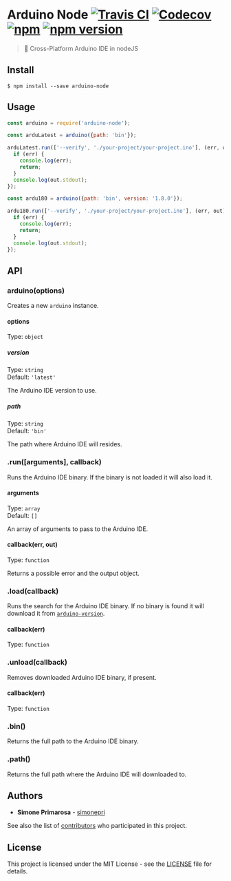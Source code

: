 # Arduino Node [![Travis CI](https://travis-ci.org/arduino-cli/arduino-node.svg?branch=master)](https://travis-ci.org/arduino-cli/arduino-node) [![Codecov](https://img.shields.io/codecov/c/github/arduino-cli/arduino-node/master.svg)](https://codecov.io/gh/arduino-cli/arduino-node) [![npm](https://img.shields.io/npm/dm/arduino-cli.svg)](https://www.npmjs.com/package/arduino-cli) [![npm version](https://img.shields.io/npm/v/arduino-cli.svg)](https://www.npmjs.com/package/arduino-cli)
> 🎁 Cross-Platform Arduino IDE in nodeJS

## Install

```
$ npm install --save arduino-node
```

## Usage

```js
const arduino = require('arduino-node');

const arduLatest = arduino({path: 'bin'});

arduLatest.run(['--verify', './your-project/your-project.ino'], (err, out) => {
  if (err) {
    console.log(err);
    return;
  }
  console.log(out.stdout);
});

const ardu180 = arduino({path: 'bin', version: '1.8.0'});

ardu180.run(['--verify', './your-project/your-project.ino'], (err, out) => {
  if (err) {
    console.log(err);
    return;
  }
  console.log(out.stdout);
});
```

## API

### arduino(options)

Creates a new `arduino` instance.

#### options

Type: `object`

##### version

Type: `string`<br>
Default: `'latest'`

The Arduino IDE version to use.

##### path

Type: `string`<br>
Default: `'bin'`

The path where Arduino IDE will resides.

### .run([arguments], callback)

Runs the Arduino IDE binary. If the binary is not loaded it will also load it.

#### arguments

Type: `array`<br>
Default: `[]`

An array of arguments to pass to the Arduino IDE.

#### callback(err, out)

Type: `function`

Returns a possible error and the output object.

### .load(callback)

Runs the search for the Arduino IDE binary. If no binary is found it will download it from [`arduino-version`](https://github.com/arduino-cli/arduino-version/releases).

#### callback(err)

Type: `function`

### .unload(callback)

Removes downloaded Arduino IDE binary, if present.

#### callback(err)

Type: `function`

### .bin()

Returns the full path to the Arduino IDE binary.

### .path()

Returns the full path where the Arduino IDE will downloaded to.

## Authors
* **Simone Primarosa** - [simonepri](https://github.com/simonepri)

See also the list of [contributors](https://github.com/simonepri/env-dot-prop/contributors) who participated in this project.

## License
This project is licensed under the MIT License - see the [LICENSE](LICENSE) file for details.
